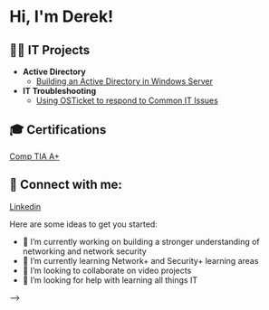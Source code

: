 <h1>Hi, I'm Derek! <br/></h1>

<h2>👨‍💻 IT Projects </h2>

- <b>Active Directory</b>
  - [Building an Active Directory in Windows Server](https://github.com/D-Megenbir/ActiveDirectoryLab)
- <b>IT Troubleshooting</b>
  - [Using OSTicket to respond to Common IT Issues](https://github.com/D-Megenbir/ActiveDirectoryLab)

<h2> 🎓  Certifications </h2>

<a href="https://www.credly.com/badges/ca574fa8-980a-44c6-8901-b31dbb076f21/public_url" />Comp TIA A+ </a>

<h2> 🤳 Connect with me:</h2>

<a href="https://www.linkedin.com/in/derekmegenbir/" />Linkedin </a>



Here are some ideas to get you started:

- 🔭 I’m currently working on building a stronger understanding of networking and network security
- 🌱 I’m currently learning Network+ and Security+ learning areas
- 👯 I’m looking to collaborate on video projects
- 🤔 I’m looking for help with learning all things IT

-->
